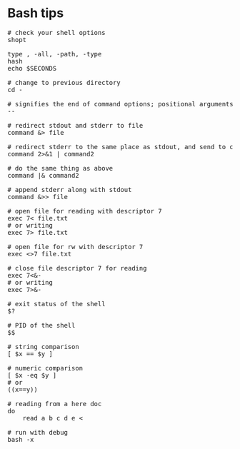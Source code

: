 
# Bash tips

<pre>
# check your shell options
shopt

type <command>, -all, -path, -type
hash
echo $SECONDS

# change to previous directory
cd -

# signifies the end of command options; positional arguments follow
--

# redirect stdout and stderr to file
command &> file

# redirect stderr to the same place as stdout, and send to command2
command 2>&1 | command2

# do the same thing as above
command |& command2

# append stderr along with stdout
command &>> file

# open file for reading with descriptor 7
exec 7< file.txt
# or writing
exec 7> file.txt

# open file for rw with descriptor 7
exec <>7 file.txt

# close file descriptor 7 for reading
exec 7<&-
# or writing
exec 7>&-

# exit status of the shell
$?

# PID of the shell
$$

# string comparison
[ $x == $y ]

# numeric comparison
[ $x -eq $y ]
# or 
((x==y))

# reading from a here doc
do
    read a b c d e <<END
    $(date)
END
echo $d

# indirection with !
x=abc
abc=def
echo ${!x} prints 'def'

# return default value if var is unset (but don't assign default value)
x=${var:-defaultvalue}

# same except also assign default value to var
x=${var:=defaultvalue}

# display error and exit if var is unset
x=${var:?}

# return nothing if var is unset (otherwise return var)
x=${var:+}

# return value start at position n
x=${var:n}

# take a slice from n, nn characters long
x=${var:n:nn}

# return length of var
x=${#var}

# remove from beginning of var
${var#pattern}

# remove from end of var
${var%pattern}

# check syntax
bash -u <script>

# run with debug
bash -x <script>

# toggle debugging inside script
set -x [+x]

# report use of unset variables (add to top of script)
set -u

# bash foo
tar zcvf - /home | ssh pinky "cat > inky-homes.tgz"
tar zcf - apache/ | ssh packman "cd /usr/local; mv apache apache.bak; tar zpxvf -"
ssh pinky "cd /usr/local/packland; tar zpvxf -" < really-big-archive.tgz
</pre>
